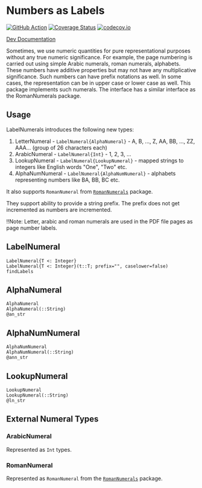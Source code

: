 # Numbers as Labels

[![GitHub Action](https://github.com/sambitdash/LabelNumerals.jl/actions/workflows/Build.yml/badge.svg)](https://github.com/sambitdash/LabelNumerals.jl/actions/workflows/Build.yml)
[![Coverage Status](https://coveralls.io/repos/sambitdash/LabelNumerals.jl/badge.svg?branch=master&service=github)](https://coveralls.io/github/sambitdash/LabelNumerals.jl?branch=master)
[![codecov.io](http://codecov.io/github/sambitdash/LabelNumerals.jl/coverage.svg?branch=master)](http://codecov.io/github/sambitdash/LabelNumerals.jl?branch=master)

[Dev Documentation](https://sambitdash.github.io/LabelNumerals.jl/docs/build/)


Sometimes, we use numeric quantities for pure representational purposes without any 
true numeric significance. For example, the page numbering is carried out using 
simple Arabic numerals, roman numerals, alphabets. These numbers have additive 
properties but may not have any multiplicative significance. Such numbers can have 
prefix notations as well. In some cases, the representation can be in upper case 
or lower case as well. This package implements such numerals. The interface has a 
similar interface as the RomanNumerals package.

 ## Usage
 LabelNumerals introduces the following new types:

  1. LetterNumeral - `LabelNumeral{AlphaNumeral}` - A, B, ..., Z, AA, BB, ..., ZZ, AAA... (group of 26 characters each)
  2. ArabicNumeral - `LabelNumeral{Int}` - 1, 2, 3, ...
  3. LookupNumeral - `LabelNumeral{LookupNumeral}` - mapped strings to integers like English words "One", "Two" etc.
  4. AlphaNumNumeral - `LabelNumeral{AlphaNumNumeral}` - alphabets representing numbers like BA, BB, BC etc.

 It also supports `RomanNumeral` from
 [`RomanNumerals`](https://github.com/anthonyclays/RomanNumerals.jl) package.

They support ability to provide a string prefix. The prefix does not get incremented as
numbers are incremented.

!!Note: Letter, arabic and roman numerals are used in the PDF file pages as page number
labels.

## LabelNumeral
```@docs
LabelNumeral{T <: Integer}
LabelNumeral{T <: Integer}(t::T; prefix="", caselower=false)
findLabels
```

## AlphaNumeral
```@docs
AlphaNumeral
AlphaNumeral(::String)
@an_str
```

## AlphaNumNumeral
```@docs
AlphaNumNumeral
AlphaNumNumeral(::String)
@ann_str
```
## LookupNumeral
```@docs
LookupNumeral
LookupNumeral(::String)
@ln_str
```

## External Numeral Types

### ArabicNumeral
Represented as `Int` types.

### RomanNumeral
Represented as `RomanNumeral` from the [`RomanNumerals`](https://github.com/anthonyclays/RomanNumerals.jl) package.
